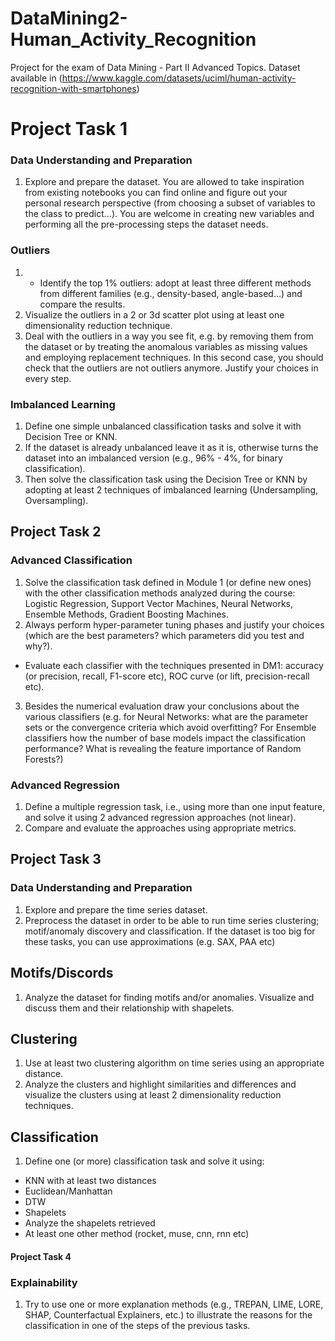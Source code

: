# DataMining2-Human_Activity_Recognition
 Project for the exam of Data Mining - Part II Advanced Topics. Dataset available in (https://www.kaggle.com/datasets/uciml/human-activity-recognition-with-smartphones)



# Project Task 1 
### Data Understanding and Preparation
1. Explore and prepare the dataset. You are allowed to take inspiration 
from existing notebooks you can find online and figure out your 
personal research perspective (from choosing a subset of variables to 
the class to predict…). You are welcome in creating new variables and 
performing all the pre-processing steps the dataset needs.
### Outliers
1. - Identify the top 1% outliers: adopt at least three different methods 
from different families (e.g., density-based, angle-based…) and 
compare the results. 
2. Visualize the outliers in a 2 or 3d scatter plot using at least one 
dimensionality reduction technique.
3. Deal with the outliers in a way you see fit, e.g. by removing them from 
the dataset or by treating the anomalous variables as missing values 
and employing replacement techniques. In this second case, you 
should check that the outliers are not outliers anymore. Justify your 
choices in every step.
### Imbalanced Learning
1. Define one simple unbalanced classification tasks and solve it with 
Decision Tree or KNN. 
2. If the dataset is already unbalanced leave it as it is, otherwise turns 
the dataset into an imbalanced version (e.g., 96% - 4%, for binary 
classification). 
3. Then solve the classification task using the Decision Tree or KNN by 
adopting at least 2 techniques of imbalanced learning (Undersampling, 
Oversampling).

## Project Task 2
### Advanced Classification

1. Solve the classification task defined in Module 1 (or define new ones) with the 
other classification methods analyzed during the course: Logistic Regression, 
Support Vector Machines, Neural Networks, Ensemble Methods, Gradient Boosting 
Machines.
2. Always perform hyper-parameter tuning phases and justify your choices (which are the best parameters? which parameters did you test and why?).
- Evaluate each classifier with the techniques presented in DM1: accuracy (or 
precision, recall, F1-score etc), ROC curve (or lift, precision-recall etc). 
3. Besides the numerical evaluation draw your conclusions about the various 
classifiers (e.g. for Neural Networks: what are the parameter sets or the 
convergence criteria which avoid overfitting? For Ensemble classifiers how the 
number of base models impact the classification performance? What is revealing 
the feature importance of Random Forests?)

### Advanced Regression

1. Define a multiple regression task, i.e., using more than one input 
feature, and solve it using 2 advanced regression approaches (not 
linear).
2. Compare and evaluate the approaches using appropriate metrics.

## Project Task 3
### Data Understanding and Preparation

1. Explore and prepare the time series dataset.
2. Preprocess the dataset in order to be able to run time series 
clustering; motif/anomaly discovery and classification. If the dataset is 
too big for these tasks, you can use approximations (e.g. SAX, PAA etc)

## Motifs/Discords
1. Analyze the dataset for finding motifs and/or anomalies. Visualize and 
discuss them and their relationship with shapelets.

## Clustering

1. Use at least two clustering algorithm on time series using an 
appropriate distance.
2. Analyze the clusters and highlight similarities and differences and 
visualize the clusters using at least 2 dimensionality reduction 
techniques.


## Classification
1. Define one (or more) classification task and solve it using:
 - KNN with at least two distances
 - Euclidean/Manhattan 
 - DTW 
 - Shapelets
 - Analyze the shapelets retrieved
 - At least one other method (rocket, muse, cnn, rnn etc)

#### Project Task 4
### Explainability
1. Try to use one or more explanation methods (e.g., TREPAN, LIME, 
LORE, SHAP, Counterfactual Explainers, etc.) to illustrate the reasons for 
the classification in one of the steps of the previous tasks.





